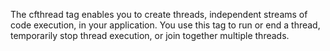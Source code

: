 The cfthread tag enables you to create threads, independent streams of code execution, in your application.
		You use this tag to run or end a thread, temporarily stop thread execution, or join together multiple threads.